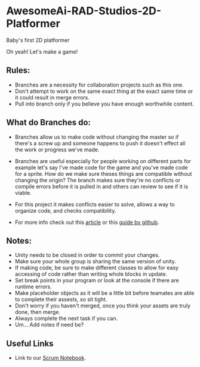 # AwesomeAi-RAD-Studios-2D-Platformer
Baby's first 2D platformer

Oh yeah! Let's make a game!

## Rules:
- Branches are a necessity for collaboration projects such as this one.
- Don't attempt to work on the same exact thing at the exact same time or it could result in merge errors.
- Pull into branch only if you believe you have enough worthwhile content.
## What do Branches do:
 
- Branches allow us to make code without changing the master so if there's a screw up and someone happens to push it doesn't effect all the work or progress we've made.
   
- Branches are useful especially for people working on different parts for example let's say I've made code for the game and you've made code for a sprite. How do we make sure  theses things are compatible without changing the origin? The branch makes sure they're no conflicts or compile errors before it is pulled in and others can review to see if it is viable.
   
- For this project it makes conflicts easier to solve, allows a way to organize code, and checks compatibility.

- For more info check out this [article](https://thenewstack.io/dont-mess-with-the-master-working-with-branches-in-git-and-github/#:~:text=Essentially%20creating%20a%20timeline%20of,changes%20%E2%80%94%20is%20by%20using%20branches.)  or this [guide by github](https://guides.github.com/introduction/flow/).
   
## Notes:
- Unity needs to be closed in order to commit your changes.
- Make sure your whole group is sharing the same version of unity.
- If making code, be sure to make different classes to allow for easy accessing of code rather than writing whole blocks in update.
- Set break points in your program or look at the console if there are runtime errors.
- Make placeholder objects as it will be a little bit before teamates are able to complete their assests, so sit tight.
- Don't worry if you haven't merged, once you think your assets are truly done, then merge.
- Always complete the next task if you can.
- Um... Add notes if need be?
 
 ## Useful Links
 - Link to our [Scrum Notebook](https://docs.google.com/document/d/1Z7bfG6rc_vd98hPDqC4yJ5DxavASlMI3COBb_2ldXFo/edit#).
